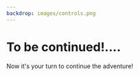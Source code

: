```yaml
---
backdrop: images/controls.png
---
```


# To be continued!....

Now it's your turn to continue the adventure!